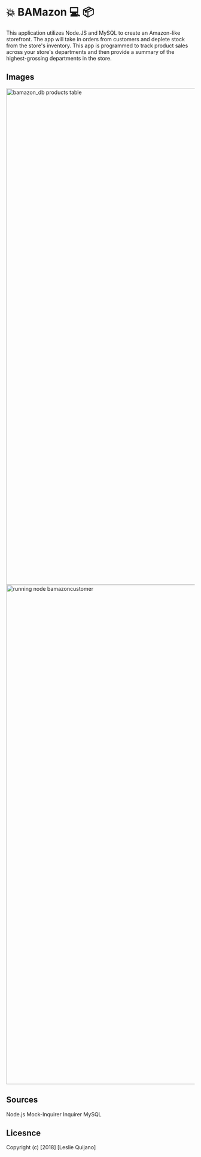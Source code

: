 # 💥 BAMazon 💻 📦
This application utilizes Node.JS and MySQL to create an Amazon-like storefront. The app will take in orders from customers and deplete stock from the store's inventory. This app is programmed to track product sales across your store's departments and then provide a summary of the highest-grossing departments in the store. 


## Images
<img width="1327" alt="bamazon_db products table" src="https://user-images.githubusercontent.com/38147387/45262453-c9318980-b3cb-11e8-9452-606628c39150.png">

<img width="1335" alt="running node bamazoncustomer" src="https://user-images.githubusercontent.com/38147387/45262456-ce8ed400-b3cb-11e8-8341-08023b815797.png">

## Sources
Node.js
Mock-Inquirer
Inquirer
MySQL

## Licesnce
Copyright (c) [2018] [Leslie Quijano]
